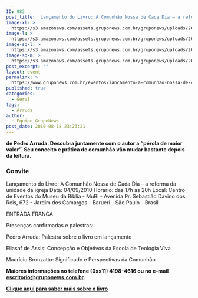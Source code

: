 ```yaml
---
ID: 983
post_title: 'Lançamento do Livro: A Comunhão Nossa de Cada Dia – a reforma da unidade da igreja'
image-xl: >
  https://s3.amazonaws.com/assets.gruponews.com.br/gruponews/uploads/2010/08/back_comunhao.jpg
image-l: >
  https://s3.amazonaws.com/assets.gruponews.com.br/gruponews/uploads/2010/08/back_comunhao.jpg
image-sq-l: >
  https://s3.amazonaws.com/assets.gruponews.com.br/gruponews/uploads/2010/08/back_comunhao.jpg
image-sq-m: >
  https://s3.amazonaws.com/assets.gruponews.com.br/gruponews/uploads/2010/08/back_comunhao-720x300.jpg
post_excerpt: ""
layout: event
permalink: >
  https://www.gruponews.com.br/eventos/lancamento-a-comunhao-nossa-de-cada-dia
published: true
categories:
  - Geral
tags:
  - Arruda
author:
  - Equipe GrupoNews
post_date: 2010-08-18 23:23:21
---
```

<strong>de Pedro Arruda. Descubra juntamente com o autor a “pérola de maior valor”. Seu conceito e prática de comunhão vão mudar bastante depois da leitura. </strong>
<h3>Convite</h3>
Lançamento do Livro: A Comunhão Nossa de Cada Dia – a reforma da unidade da igreja
Data: 04/09/2010
Horário: das 17h às 20h
Local: Centro de Eventos do Museu da Bíblia - MuBi - Avenida Pr. Sebastião Davino dos Reis, 672 - Jardim dos Camargos - Barueri - São Paulo - Brasil

ENTRADA FRANCA

Presenças confirmadas e palestras:

Pedro Arruda:
Palestra sobre o livro em lançamento

Eliasaf de Assis:
Concepção e Objetivos da Escola de Teologia Viva

Maurício Bronzatto:
Significado e Perspectivas da Comunhão

<strong>Maiores informações no telefone (0xx11) 4198-4616 ou no e-mail <a href="mailto:escritorio@gruponews.com.br" target="_blank">escritorio@gruponews.com.br</a>.</strong>

<strong><a href="http://www.gruponews.com.br/2010/08/a-comunhao-nossa-de-cada-dia.html">Clique aqui para saber mais sobre o livro</a></strong>